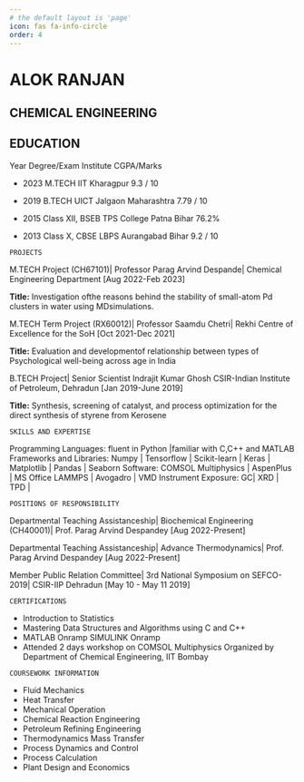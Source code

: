 ```yaml
---
# the default layout is 'page'
icon: fas fa-info-circle
order: 4
---
```


# ALOK RANJAN

## CHEMICAL ENGINEERING

## EDUCATION

Year Degree/Exam Institute CGPA/Marks

* 2023 M.TECH IIT Kharagpur 9.3 / 10

* 2019 B.TECH UICT Jalgaon Maharashtra 7.79 / 10

* 2015 Class XII, BSEB TPS College Patna Bihar 76.2%

* 2013 Class X, CBSE LBPS Aurangabad Bihar 9.2 / 10

```
PROJECTS
```
M.TECH Project (CH67101)|
Professor Parag Arvind Despande|
Chemical Engineering Department [Aug 2022-Feb 2023]

**Title:**  Investigation ofthe reasons behind the stability of small-atom Pd clusters in water using MDsimulations.

M.TECH Term Project (RX60012)|
Professor Saamdu Chetri|
Rekhi Centre of Excellence for the SoH [Oct 2021-Dec 2021]

**Title:** Evaluation and developmentof relationship between types of Psychological well-being across age in India

B.TECH Project| 
Senior Scientist Indrajit Kumar Ghosh CSIR-Indian Institute of Petroleum, Dehradun [Jan 2019-June 2019]

**Title:**  Synthesis, screening of catalyst, and process optimization for the direct synthesis of styrene from Kerosene

```
SKILLS AND EXPERTISE
```
Programming Languages: fluent in Python |familiar with C,C++ and MATLAB
Frameworks and Libraries: Numpy | Tensorflow | Scikit-learn | Keras | Matplotlib | Pandas | Seaborn
Software: COMSOL Multiphysics | AspenPlus | MS Office LAMMPS | Avogadro | VMD
Instrument Exposure: GC| XRD | TPD |

```
POSITIONS OF RESPONSIBILITY
```
Departmental Teaching Assistanceship| 
Biochemical Engineering (CH40001)|
Prof. Parag Arvind Despandey [Aug 2022-Present]

Departmental Teaching Assistanceship| 
Advance Thermodynamics| 
Prof. Parag Arvind Despandey [Aug 2022-Present]

Member Public Relation Committee| 
3rd National Symposium on SEFCO-2019|
CSIR-IIP Dehradun [May 10 - May 11 2019]

```
CERTIFICATIONS
```
* Introduction to Statistics
* Mastering Data Structures and Algorithms using C and C++
* MATLAB Onramp SIMULINK Onramp
* Attended 2 days workshop on COMSOL Multiphysics Organized by Department of Chemical Engineering, IIT Bombay

```
COURSEWORK INFORMATION
```
* Fluid Mechanics
* Heat Transfer
* Mechanical Operation
* Chemical Reaction Engineering
* Petroleum Refining Engineering
* Thermodynamics Mass Transfer
* Process Dynamics and Control
* Process Calculation
* Plant Design and Economics



